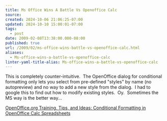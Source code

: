 ```yaml
---
title: Ms Office Wins A Battle Vs Openoffice Calc
source: 
created: 2024-10-06 21:06:25-07:00
updated: 2024-10-10 15:00:01-07:00
tags:
  - post
date: 2009-02-08T13:38:00.000-08:00
published: true
url: /2009/02/ms-office-wins-battle-vs-openoffice-calc.html
aliases:
  - Ms-office-wins-a-battle-vs-openoffice-calc
linter-yaml-title-alias: Ms-office-wins-a-battle-vs-openoffice-calc
---
```



This is completely counter-intuitive.  The OpenOffice dialog for conditional formatting only lets you select from pre-defined "styles" by name (no autopreview) and no way to add a new style from the dialog.  I had to google this to find out how to modify existing styles.  Oy.  Sometimes the MS way is the better way...  
  
[OpenOffice.org Training, Tips, and Ideas: Conditional Formatting in OpenOffice Calc Spreadsheets](http://openoffice.blogs.com/openoffice/2007/01/conditional_for.html)